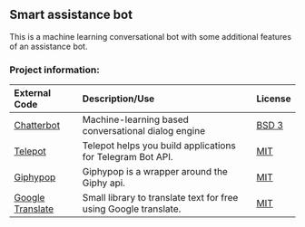 ## Smart assistance bot
This is a machine learning conversational bot with some additional features of an assistance bot.
<br>

### Project information:
| External Code| Description/Use | License|
| :------------| :------------------| :----------|
| [Chatterbot](https://github.com/gunthercox/ChatterBot)|Machine-learning based conversational dialog engine|[BSD 3](https://github.com/gunthercox/ChatterBot/blob/master/license.md)|
|[Telepot](https://github.com/nickoala/telepot)| Telepot helps you build applications for Telegram Bot API.|[MIT](https://github.com/nickoala/telepot/blob/master/LICENSE.md)|
|[Giphypop](https://github.com/shaunduncan/giphypop)| Giphypop is a wrapper around the Giphy api.|[MIT](https://github.com/shaunduncan/giphypop/blob/master/LICENSE)|
|[Google Translate](https://github.com/hardikvasa/google-images-download)| Small library to translate text for free using Google translate. |[MIT](https://github.com/hardikvasa/google-images-download/blob/master/Licence.txt)|







